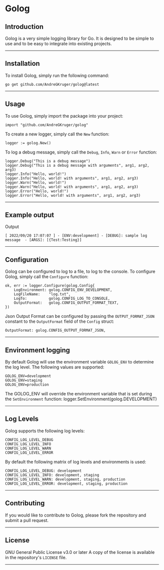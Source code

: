 # Golog

## Introduction
Golog is a very simple logging library for Go. It is designed to be simple to use and to be easy to integrate into existing projects.

---

## Installation
To install Golog, simply run the following command:

    go get github.com/AndreGKruger/golog@latest

---

## Usage
To use Golog, simply import the package into your project:

    import "github.com/AndreGKruger/golog"

To create a new logger, simply call the `New` function:

    logger := golog.New()

To log a debug message, simply call the `Debug`, `Info`, `Warn` or `Error` function:

    logger.Debug("This is a debug message")
    logger.Debug("This is a debug message with arguments", arg1, arg2, arg3)
    logger.Info("Hello, world!")
    logger.Info("Hello, world! with arguments", arg1, arg2, arg3)
    logger.Warn("Hello, world!")
    logger.Warn("Hello, world! with arguments", arg1, arg2, arg3)
    logger.Error("Hello, world!")
    logger.Error("Hello, world! with arguments", arg1, arg2, arg3)

---

## Example output
Output

    [ 2022/09/20 17:07:07 ] - [ENV:development] - [DEBUG]: sample log message  - [ARGS]: [{Test:Testing}]

---

## Configuration
Golog can be configured to log to a file, to log to the console. To configure Golog, simply call the `Configure` function:

    ok, err := logger.Configure(golog.Config{
        LogEnvironment: golog.CONFIG_ENV_DEVELOPMENT,
        LogFileName:    "log.txt",
        LogTo:          golog.CONFIG_LOG_TO_CONSOLE,
        OutputFormat:   golog.CONFIG_OUTPUT_FORMAT_TEXT,
    })

Json Output Format can be configured by passing the `OUTPUT_FORMAT_JSON` constant to the `OutputFormat` field of the `Config` struct:

    OutputFormat: golog.CONFIG_OUTPUT_FORMAT_JSON,

---

## Environment logging
By default Golog will use the environment variable `GOLOG_ENV` to determine the log level. The following values are supported:
    
    GOLOG_ENV=development
    GOLOG_ENV=staging
    GOLOG_ENV=production

The GOLOG_ENV will override the environment variable that is set during the `SetEnvironment` function:
    logger.SetEnvironment(golog.DEVELOPMENT)

---

## Log Levels
Golog supports the following log levels:

    CONFIG_LOG_LEVEL_DEBUG
    CONFIG_LOG_LEVEL_INFO
    CONFIG_LOG_LEVEL_WARN
    CONFIG_LOG_LEVEL_ERROR

By default the following matrix of log levels and environments is used:

    CONFIG_LOG_LEVEL_DEBUG: development
    CONFIG_LOG_LEVEL_INFO: development, staging
    CONFIG_LOG_LEVEL_WARN: development, staging, production
    CONFIG_LOG_LEVEL_ERROR: development, staging, production

---

## Contributing
If you would like to contribute to Golog, please fork the repository and submit a pull request.

---

## License 
GNU General Public License v3.0 or later
A copy of the license is available in the repository's `LICENSE` file.

---

